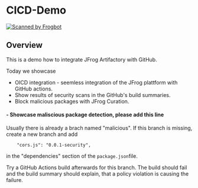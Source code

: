# CICD-Demo

[![Scanned by Frogbot](https://raw.github.com/jfrog/frogbot/master/images/frogbot-badge.svg)](https://docs.jfrog-applications.jfrog.io/jfrog-applications/frogbot)

## Overview

This is a demo how to integrate JFrog Artifactory with GitHub. 

Today we showcase

- OICD integration - seemless integration of the JFrog plattform with GitHub actions.
- Show results of security scans in the GitHub's build summaries.
- Block malicious packages with JFrog Curation.

#### - Showcase maliscious package detection, please add this line

Usually there is already a brach named "malicious". If this branch is missing, create a new branch and add

`    "cors.js": "0.0.1-security",`

in the "dependencies" section of the `package.json`file.

Try a GitHub Actions build afterwards for this branch. The build should fail and the build summary should explain, that a policy violation is causing the failure.
